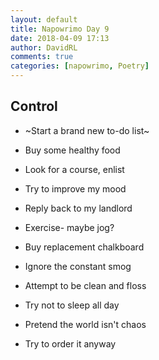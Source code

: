 ```yaml
---  
layout: default  
title: Napowrimo Day 9  
date: 2018-04-09 17:13  
author: DavidRL  
comments: true  
categories: [napowrimo, Poetry]
---  
```

## Control

* ~Start a brand new to-do list~
* Buy some healthy food  
* Look for a course, enlist
* Try to improve my mood

* Reply back to my landlord  
* Exercise- maybe jog?  
* Buy replacement chalkboard  
* Ignore the constant smog  

* Attempt to be clean and floss
* Try not to sleep all day
* Pretend the world isn't chaos
* Try to order it anyway
